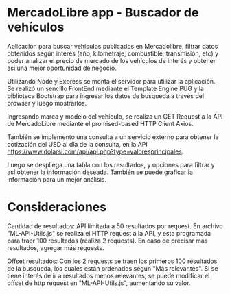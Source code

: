 # MercadoLibre app - Buscador de vehículos

Aplicación para buscar vehículos publicados en Mercadolibre, filtrar datos obtenidos según interés (año, kilometraje, combustible, transmisión, etc) y poder analizar el precio de mercado de los vehículos de interés y obtener así una mejor oportunidad de negocio.

Utilizando Node y Express se monta el servidor para utilizar la aplicación. Se realizó un sencillo FrontEnd mediante el Template Engine PUG y la biblioteca Bootstrap para ingresar los datos de busqueda a través del browser y luego mostrarlos. 

Ingresando marca y modelo del vehículo, se realiza un GET Request a la API de MercadoLibre mediante el promised-based HTTP Client Axios.

También se implemento una consulta a un servicio externo para obtener la cotización del USD al día de la consulta, en la API https://www.dolarsi.com/api/api.php?type=valoresprincipales.

Luego se despliega una tabla con los resultados, y opciones para filtrar y así obtener la información deseada. También se puede graficar la información para un mejor análisis.

# Consideraciones

Cantidad de resultados: API limitada a 50 resultados por request. En archivo "ML-API-Utils.js" se realiza el HTTP request a la API, y esta programada para traer 100 resultados (realiza 2 requests). En caso de precisar más resultados, agregar más requests.

Offset resultados: Con los 2 requests se traen los primeros 100 resultados de la busqueda, los cuales están ordenados según "Más relevantes". Si se tiene interés de ir a resultados menos relevantes, se puede modificar el offset de http request en "ML-API-Utils.js", aumentando su valor.
